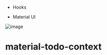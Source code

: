 - Hooks

- Material UI

![image](https://user-images.githubusercontent.com/10560950/75845332-1b663600-5e1c-11ea-8e39-bd134eda48e4.png)
# material-todo-context
